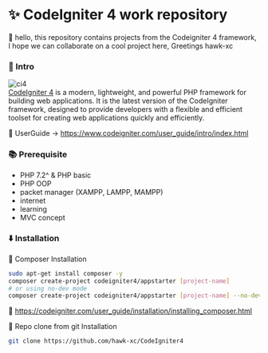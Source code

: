 # ✨ CodeIgniter 4 work repository
👋 hello, this repository contains projects from the Codeigniter 4 framework, I hope we can collaborate on a cool project here,
Greetings hawk-xc

### 🏁 Intro
![ci4](https://github.com/hawk-xc/ci4app-hawk/assets/92193431/755cf3e0-65cb-4c6a-95cf-9c3028cf813e)
<br>
<a href="https://www.codeigniter.com/user_guide/intro/index.html">CodeIgniter 4</a> is a modern, lightweight, and powerful PHP framework for building web applications. It is the latest version of the CodeIgniter framework, designed to provide developers with a flexible and efficient toolset for creating web applications quickly and efficiently.

📖 UserGuide -> https://www.codeigniter.com/user_guide/intro/index.html

### 📚 Prerequisite
- PHP 7.2^ & PHP basic
- PHP OOP
- packet manager (XAMPP, LAMPP, MAMPP)
- internet
- learning
- MVC concept

### ⬇️ Installation
🔽 Composer Installation
```bash
sudo apt-get install composer -y
composer create-project codeigniter4/appstarter [project-name]
# or using no-dev mode
composer create-project codeigniter4/appstarter [project-name] --no-dev
```

🔗 https://codeigniter.com/user_guide/installation/installing_composer.html

🔽 Repo clone from git Installation
```bash
git clone https://github.com/hawk-xc/CodeIgniter4
```
